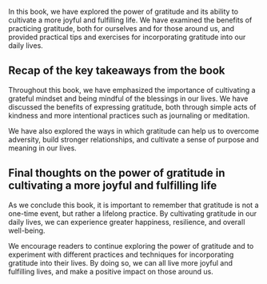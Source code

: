 
In this book, we have explored the power of gratitude and its ability to cultivate a more joyful and fulfilling life. We have examined the benefits of practicing gratitude, both for ourselves and for those around us, and provided practical tips and exercises for incorporating gratitude into our daily lives.

Recap of the key takeaways from the book
----------------------------------------

Throughout this book, we have emphasized the importance of cultivating a grateful mindset and being mindful of the blessings in our lives. We have discussed the benefits of expressing gratitude, both through simple acts of kindness and more intentional practices such as journaling or meditation.

We have also explored the ways in which gratitude can help us to overcome adversity, build stronger relationships, and cultivate a sense of purpose and meaning in our lives.

Final thoughts on the power of gratitude in cultivating a more joyful and fulfilling life
-----------------------------------------------------------------------------------------

As we conclude this book, it is important to remember that gratitude is not a one-time event, but rather a lifelong practice. By cultivating gratitude in our daily lives, we can experience greater happiness, resilience, and overall well-being.

We encourage readers to continue exploring the power of gratitude and to experiment with different practices and techniques for incorporating gratitude into their lives. By doing so, we can all live more joyful and fulfilling lives, and make a positive impact on those around us.